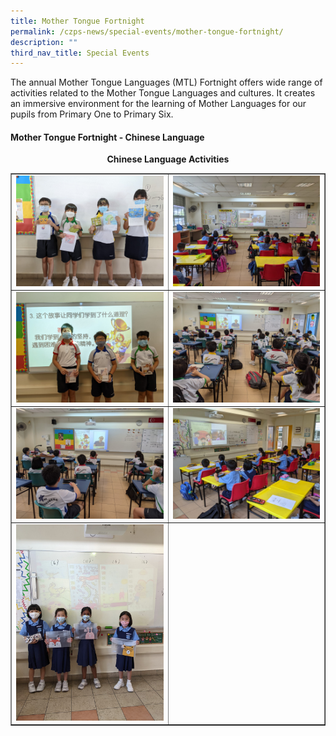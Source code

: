 ```yaml
---
title: Mother Tongue Fortnight
permalink: /czps-news/special-events/mother-tongue-fortnight/
description: ""
third_nav_title: Special Events
---
```

<p>The annual Mother Tongue Languages (MTL) Fortnight offers wide range of activities related to the Mother Tongue Languages and cultures. It creates an immersive environment for the learning of Mother Languages for our pupils from Primary One to Primary Six.</p>
<h4><strong>Mother Tongue Fortnight - Chinese Language</strong></h4>
<p style="text-align: center;"><strong>Chinese Language Activities</strong></p>
<table style="border-collapse: collapse; width: 100%;" border="1">
<tbody>
<tr>
<td style="width: 50%;"><img src="/images/mlf1.jpeg"></td>
<td style="width: 50%;"><img src="/images/mlf2.jpeg"></td>
</tr>
<tr>
<td style="width: 50%;"><img src="/images/mlf3.jpeg"></td>
<td style="width: 50%;"><img src="/images/mlf4.jpeg"></td>
</tr>
<tr>
<td style="width: 50%;"><img src="/images/mlf5.jpeg"></td>
<td style="width: 50%;"><img src="/images/mlf6.jpeg"></td>
</tr>
<tr>
<td style="width: 50%;"><img src="/images/mlf7.jpeg"></td>
<td style="width: 50%;">&nbsp;</td>
</tr>
</tbody>
</table>
